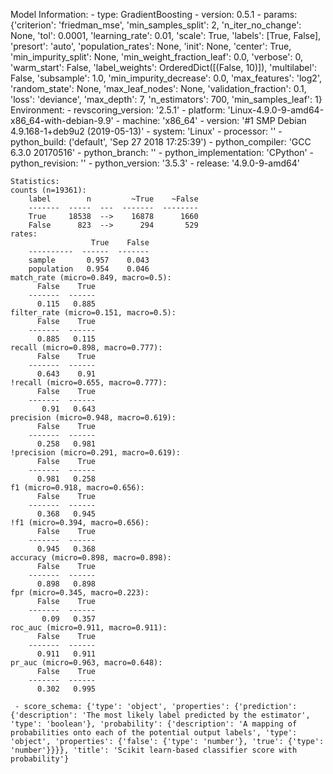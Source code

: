 Model Information:
	 - type: GradientBoosting
	 - version: 0.5.1
	 - params: {'criterion': 'friedman_mse', 'min_samples_split': 2, 'n_iter_no_change': None, 'tol': 0.0001, 'learning_rate': 0.01, 'scale': True, 'labels': [True, False], 'presort': 'auto', 'population_rates': None, 'init': None, 'center': True, 'min_impurity_split': None, 'min_weight_fraction_leaf': 0.0, 'verbose': 0, 'warm_start': False, 'label_weights': OrderedDict([(False, 10)]), 'multilabel': False, 'subsample': 1.0, 'min_impurity_decrease': 0.0, 'max_features': 'log2', 'random_state': None, 'max_leaf_nodes': None, 'validation_fraction': 0.1, 'loss': 'deviance', 'max_depth': 7, 'n_estimators': 700, 'min_samples_leaf': 1}
	Environment:
	 - revscoring_version: '2.5.1'
	 - platform: 'Linux-4.9.0-9-amd64-x86_64-with-debian-9.9'
	 - machine: 'x86_64'
	 - version: '#1 SMP Debian 4.9.168-1+deb9u2 (2019-05-13)'
	 - system: 'Linux'
	 - processor: ''
	 - python_build: ('default', 'Sep 27 2018 17:25:39')
	 - python_compiler: 'GCC 6.3.0 20170516'
	 - python_branch: ''
	 - python_implementation: 'CPython'
	 - python_revision: ''
	 - python_version: '3.5.3'
	 - release: '4.9.0-9-amd64'
	
	Statistics:
	counts (n=19361):
		label        n         ~True    ~False
		-------  -----  ---  -------  --------
		True     18538  -->    16878      1660
		False      823  -->      294       529
	rates:
		              True    False
		----------  ------  -------
		sample       0.957    0.043
		population   0.954    0.046
	match_rate (micro=0.849, macro=0.5):
		  False    True
		-------  ------
		  0.115   0.885
	filter_rate (micro=0.151, macro=0.5):
		  False    True
		-------  ------
		  0.885   0.115
	recall (micro=0.898, macro=0.777):
		  False    True
		-------  ------
		  0.643    0.91
	!recall (micro=0.655, macro=0.777):
		  False    True
		-------  ------
		   0.91   0.643
	precision (micro=0.948, macro=0.619):
		  False    True
		-------  ------
		  0.258   0.981
	!precision (micro=0.291, macro=0.619):
		  False    True
		-------  ------
		  0.981   0.258
	f1 (micro=0.918, macro=0.656):
		  False    True
		-------  ------
		  0.368   0.945
	!f1 (micro=0.394, macro=0.656):
		  False    True
		-------  ------
		  0.945   0.368
	accuracy (micro=0.898, macro=0.898):
		  False    True
		-------  ------
		  0.898   0.898
	fpr (micro=0.345, macro=0.223):
		  False    True
		-------  ------
		   0.09   0.357
	roc_auc (micro=0.911, macro=0.911):
		  False    True
		-------  ------
		  0.911   0.911
	pr_auc (micro=0.963, macro=0.648):
		  False    True
		-------  ------
		  0.302   0.995
	
	 - score_schema: {'type': 'object', 'properties': {'prediction': {'description': 'The most likely label predicted by the estimator', 'type': 'boolean'}, 'probability': {'description': 'A mapping of probabilities onto each of the potential output labels', 'type': 'object', 'properties': {'false': {'type': 'number'}, 'true': {'type': 'number'}}}}, 'title': 'Scikit learn-based classifier score with probability'}

